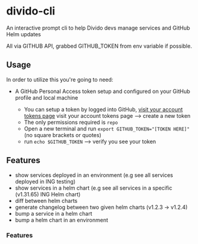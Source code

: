 
# divido-cli

An interactive prompt cli to help Divido devs manage services and GitHub Helm updates

All via GITHUB API, grabbed GITHUB_TOKEN from env variable if possible.

## Usage
In order to utilize this you're going to need:
- A GitHub Personal Access token setup and configured on your GitHub profile and local machine

    - You can setup a token by logged into GitHub, [visit your account tokens page](https://github.com/settings/tokens) visit your account tokens page —> create a new token
    - The only permissions required is `repo`
    - Open a new terminal and run `export GITHUB_TOKEN="[TOKEN HERE]"` (no square brackets or quotes)
    - run `echo $GITHUB_TOKEN` —> verify you see your token
  
## Features

- show services deployed in an environment  (e.g see all services deployed in ING testing)
- show services in a helm chart  (e.g see all services in a specific (v1.31.65) ING Helm chart)
- diff between helm charts 
- generate changelog between two given helm charts (v1.2.3 -> v1.2.4)
- bump a service in a helm chart
- bump a helm chart in an environment

### Features







